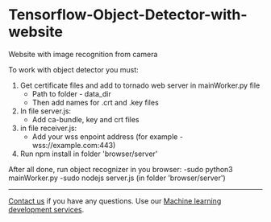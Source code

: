 # Tensorflow-Object-Detector-with-website
Website with image recognition from camera

To work with object detector you must:
1. Get certificate files and add to tornado web server in mainWorker.py file
   - Path to folder - data_dir
   - Then add names for .crt and .key files
2. In file server.js:
   - Add ca-bundle, key and crt files
3. in file receiver.js:
   - Add your wss enpoint address (for example -  wss://example.com:443)
4. Run npm install in folder 'browser/server'

After all done, run object recognizer in you browser:
-sudo python3 mainWorker.py
-sudo nodejs server.js (in folder 'browser/server')

--------

<a href="https://adexin.com/contact-us/">Contact us</a> if you have any questions. Use our <a href="https://adexin.com/services/machine-learning-consulting/">Machine learning development services</a>.
